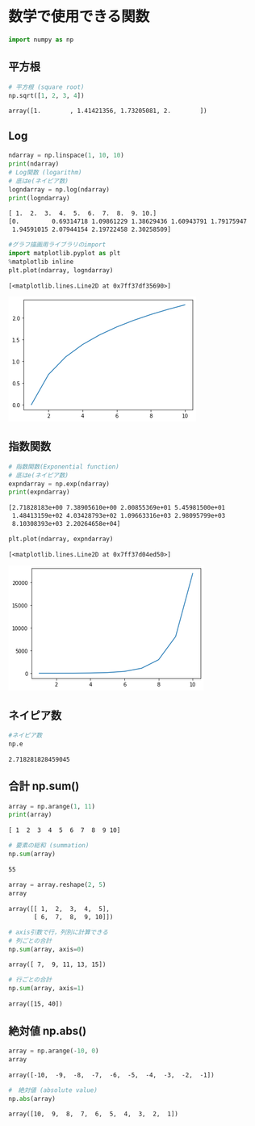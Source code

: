 # 数学で使用できる関数


```python
import numpy as np
```

## 平方根


```python
# 平方根 (square root)
np.sqrt([1, 2, 3, 4])
```




    array([1.        , 1.41421356, 1.73205081, 2.        ])



## Log


```python
ndarray = np.linspace(1, 10, 10)
print(ndarray)
# Log関数 (logarithm)
# 底はe(ネイピア数)
logndarray = np.log(ndarray)
print(logndarray)
```

    [ 1.  2.  3.  4.  5.  6.  7.  8.  9. 10.]
    [0.         0.69314718 1.09861229 1.38629436 1.60943791 1.79175947
     1.94591015 2.07944154 2.19722458 2.30258509]



```python
#グラフ描画用ライブラリのimport
import matplotlib.pyplot as plt
%matplotlib inline
plt.plot(ndarray, logndarray)
```




    [<matplotlib.lines.Line2D at 0x7ff37df35690>]




![png](./image/output_6_1.png)


## 指数関数


```python
# 指数関数(Exponential function)
# 底はe(ネイピア数)
expndarray = np.exp(ndarray)
print(expndarray)
```

    [2.71828183e+00 7.38905610e+00 2.00855369e+01 5.45981500e+01
     1.48413159e+02 4.03428793e+02 1.09663316e+03 2.98095799e+03
     8.10308393e+03 2.20264658e+04]



```python
plt.plot(ndarray, expndarray)
```




    [<matplotlib.lines.Line2D at 0x7ff37d04ed50>]




![png](./image/output_9_1.png)


## ネイピア数


```python
#ネイピア数
np.e
```




    2.718281828459045



## 合計 np.sum()


```python
array = np.arange(1, 11)
print(array)
```

    [ 1  2  3  4  5  6  7  8  9 10]



```python
# 要素の総和 (summation)
np.sum(array)
```




    55




```python
array = array.reshape(2, 5)
array
```




    array([[ 1,  2,  3,  4,  5],
           [ 6,  7,  8,  9, 10]])




```python
# axis引数で行，列別に計算できる
# 列ごとの合計
np.sum(array, axis=0)
```




    array([ 7,  9, 11, 13, 15])




```python
# 行ごとの合計
np.sum(array, axis=1)
```




    array([15, 40])



## 絶対値 np.abs()


```python
array = np.arange(-10, 0)
array
```




    array([-10,  -9,  -8,  -7,  -6,  -5,  -4,  -3,  -2,  -1])




```python
#　絶対値 (absolute value)
np.abs(array)
```




    array([10,  9,  8,  7,  6,  5,  4,  3,  2,  1])


